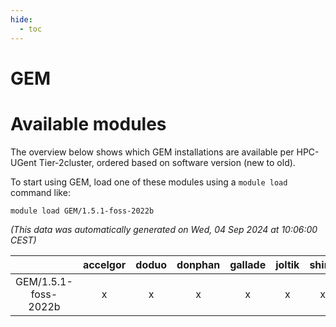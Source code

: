 ```yaml
---
hide:
  - toc
---
```


GEM
===

# Available modules


The overview below shows which GEM installations are available per HPC-UGent Tier-2cluster, ordered based on software version (new to old).

To start using GEM, load one of these modules using a `module load` command like:

```shell
module load GEM/1.5.1-foss-2022b
```

*(This data was automatically generated on Wed, 04 Sep 2024 at 10:06:00 CEST)*  

| |accelgor|doduo|donphan|gallade|joltik|shinx|skitty|
| :---: | :---: | :---: | :---: | :---: | :---: | :---: | :---: |
|GEM/1.5.1-foss-2022b|x|x|x|x|x|x|x|
